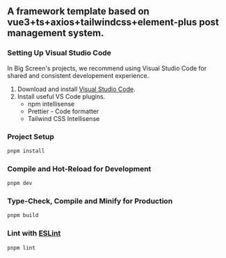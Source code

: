## A framework template based on vue3+ts+axios+tailwindcss+element-plus post management system.

### Setting Up Visual Studio Code

In Big Screen's projects, we recommend using Visual Studio Code for shared and consistent developement experience.

1. Download and install [Visual Studio Code](https://code.visualstudio.com/).
2. Install useful VS Code plugins.
	- npm intellisense
	- Prettier - Code formatter
	- Tailwind CSS Intellisense

### Project Setup

```sh
pnpm install
```

### Compile and Hot-Reload for Development

```sh
pnpm dev
```

### Type-Check, Compile and Minify for Production

```sh
pnpm build
```

### Lint with [ESLint](https://eslint.org/)

```sh
pnpm lint
```
